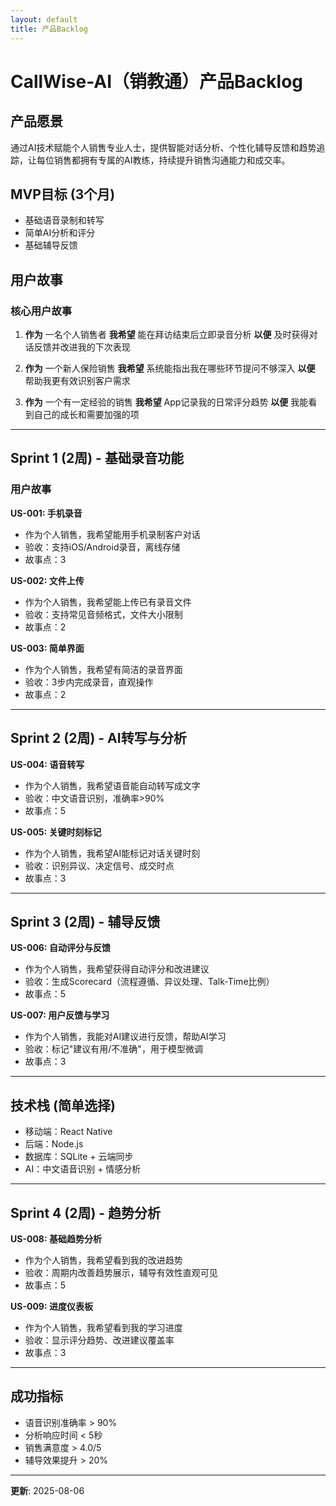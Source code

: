 ```yaml
---
layout: default
title: 产品Backlog
---
```


# CallWise-AI（销教通）产品Backlog

## 产品愿景
通过AI技术赋能个人销售专业人士，提供智能对话分析、个性化辅导反馈和趋势追踪，让每位销售都拥有专属的AI教练，持续提升销售沟通能力和成交率。

## MVP目标 (3个月)
- 基础语音录制和转写
- 简单AI分析和评分
- 基础辅导反馈

## 用户故事

### 核心用户故事
1. **作为** 一名个人销售者
   **我希望** 能在拜访结束后立即录音分析
   **以便** 及时获得对话反馈并改进我的下次表现

2. **作为** 一个新人保险销售
   **我希望** 系统能指出我在哪些环节提问不够深入
   **以便** 帮助我更有效识别客户需求

3. **作为** 一个有一定经验的销售
   **我希望** App记录我的日常评分趋势
   **以便** 我能看到自己的成长和需要加强的项

---

## Sprint 1 (2周) - 基础录音功能

### 用户故事

**US-001: 手机录音**
- 作为个人销售，我希望能用手机录制客户对话
- 验收：支持iOS/Android录音，离线存储
- 故事点：3

**US-002: 文件上传**
- 作为个人销售，我希望能上传已有录音文件
- 验收：支持常见音频格式，文件大小限制
- 故事点：2

**US-003: 简单界面**
- 作为个人销售，我希望有简洁的录音界面
- 验收：3步内完成录音，直观操作
- 故事点：2

---

## Sprint 2 (2周) - AI转写与分析

**US-004: 语音转写**
- 作为个人销售，我希望语音能自动转写成文字
- 验收：中文语音识别，准确率>90%
- 故事点：5

**US-005: 关键时刻标记**
- 作为个人销售，我希望AI能标记对话关键时刻
- 验收：识别异议、决定信号、成交时点
- 故事点：3

---

## Sprint 3 (2周) - 辅导反馈

**US-006: 自动评分与反馈**
- 作为个人销售，我希望获得自动评分和改进建议
- 验收：生成Scorecard（流程遵循、异议处理、Talk-Time比例）
- 故事点：5

**US-007: 用户反馈与学习**
- 作为个人销售，我能对AI建议进行反馈，帮助AI学习
- 验收：标记"建议有用/不准确"，用于模型微调
- 故事点：3

---

## 技术栈 (简单选择)
- 移动端：React Native
- 后端：Node.js
- 数据库：SQLite + 云端同步
- AI：中文语音识别 + 情感分析

---

## Sprint 4 (2周) - 趋势分析

**US-008: 基础趋势分析**
- 作为个人销售，我希望看到我的改进趋势
- 验收：周期内改善趋势展示，辅导有效性直观可见
- 故事点：5

**US-009: 进度仪表板**
- 作为个人销售，我希望看到我的学习进度
- 验收：显示评分趋势、改进建议覆盖率
- 故事点：3

---

## 成功指标
- 语音识别准确率 > 90%
- 分析响应时间 < 5秒
- 销售满意度 > 4.0/5
- 辅导效果提升 > 20%

---

**更新**: 2025-08-06 